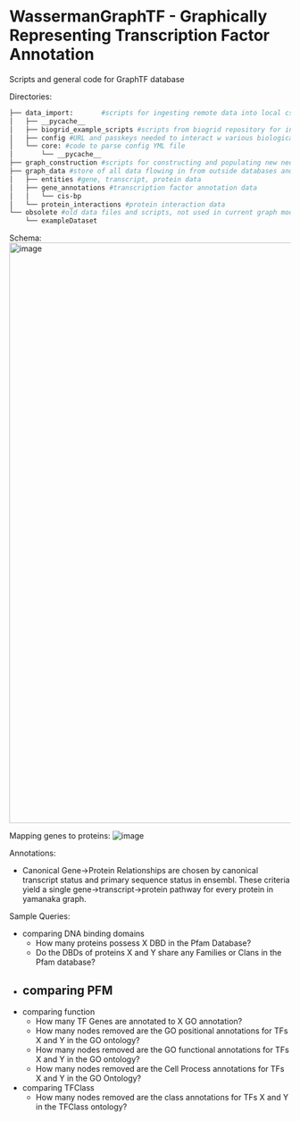 # WassermanGraphTF - Graphically Representing Transcription Factor Annotation

Scripts and general code for GraphTF database

Directories: <br/>
```bash
├── data_import:       #scripts for ingesting remote data into local csv files
│   ├── __pycache__ 
│   ├── biogrid_example_scripts #scripts from biogrid repository for interacting w REST API
│   ├── config #URL and passkeys needed to interact w various biological databases
│   └── core: #code to parse config YML file
│       └── __pycache__ 
├── graph_construction #scripts for constructing and populating new neo4j database instance
├── graph_data #store of all data flowing in from outside databases and out to the graph database
│   ├── entities #gene, transcript, protein data
│   ├── gene_annotations #transcription factor annotation data
│   │   └── cis-bp 
│   └── protein_interactions #protein interaction data
└── obsolete #old data files and scripts, not used in current graph model
    └── exampleDataset
 ```

Schema:
<img width="1039" alt="image" src="https://user-images.githubusercontent.com/95512439/174120916-b8a9058b-2527-471f-a29e-08377e24dae6.png">


Mapping genes to proteins:
![image](https://user-images.githubusercontent.com/95512439/173697408-51a8931b-a399-4c4d-a9af-e05f41411552.png)

Annotations:
- Canonical Gene->Protein Relationships are chosen by canonical transcript status and primary sequence status in ensembl. These criteria yield a single gene->transcript->protein pathway for every protein in yamanaka graph.


Sample Queries:
- comparing DNA binding domains
  - How many proteins possess X DBD in the Pfam Database?
  - Do the DBDs of proteins X and Y share any Families or Clans in the Pfam database?
- comparing PFM
  - 
- comparing function
  - How many TF Genes are annotated to X GO annotation?
  - How many nodes removed are the GO positional annotations for TFs X and Y in the GO ontology?
  - How many nodes removed are the GO functional annotations for TFs X and Y in the GO ontology?
  - How many nodes removed are the Cell Process annotations for TFs X and Y in the GO Ontology?
- comparing TFClass
  - How many nodes removed are the class annotations for TFs X and Y in the TFClass ontology?
